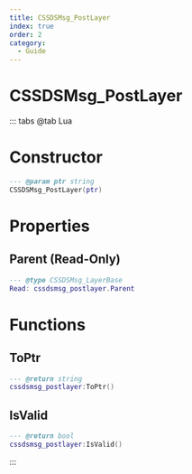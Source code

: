 ```yaml
---
title: CSSDSMsg_PostLayer
index: true
order: 2
category:
  - Guide
---
```


# CSSDSMsg_PostLayer

::: tabs
@tab Lua
# Constructor
```lua
--- @param ptr string
CSSDSMsg_PostLayer(ptr)
```
# Properties
## Parent (Read-Only)
```lua
--- @type CSSDSMsg_LayerBase
Read: cssdsmsg_postlayer.Parent
```
# Functions
## ToPtr
```lua
--- @return string
cssdsmsg_postlayer:ToPtr()
```
## IsValid
```lua
--- @return bool
cssdsmsg_postlayer:IsValid()
```

:::